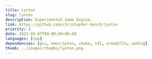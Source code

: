 ```yaml
---
title: Lynton
slug: lynton
description: Experimental Game Engine.
link: https://github.com/christopher-besch/lynton
priority: 2
date: 2021-05-07T00:00:00+00:00
languages: [cpp]
dependencies: [gcc, emscripten, cmake, sdl, armadillo, spdlog]
thumb: ../images/thumbs/lynton.png
---
```


